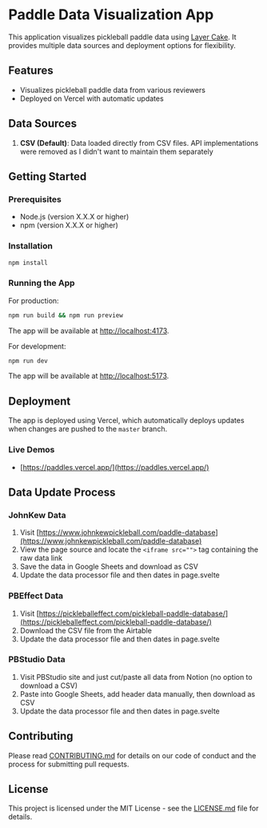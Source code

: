# Paddle Data Visualization App

This application visualizes pickleball paddle data using [Layer Cake](https://layercake.graphics). It provides multiple data sources and deployment options for flexibility.

## Features

- Visualizes pickleball paddle data from various reviewers
- Deployed on Vercel with automatic updates

## Data Sources

1. **CSV (Default)**: Data loaded directly from CSV files. API implementations were removed as I didn't want to maintain them separately


## Getting Started

### Prerequisites

- Node.js (version X.X.X or higher)
- npm (version X.X.X or higher) 

### Installation

```bash
npm install
```

### Running the App

For production:

```bash
npm run build && npm run preview
```

The app will be available at [http://localhost:4173](http://localhost:4173).

For development:

```bash
npm run dev
```

The app will be available at [http://localhost:5173](http://localhost:5173).

## Deployment

The app is deployed using Vercel, which automatically deploys updates when changes are pushed to the `master` branch.

### Live Demos

- [https://paddles.vercel.app/](https://paddles.vercel.app/) 

## Data Update Process

### JohnKew Data

1. Visit [https://www.johnkewpickleball.com/paddle-database](https://www.johnkewpickleball.com/paddle-database)
2. View the page source and locate the `<iframe src="">` tag containing the raw data link
3. Save the data in Google Sheets and download as CSV
4. Update the data processor file and then dates in page.svelte

### PBEffect Data

1. Visit [https://pickleballeffect.com/pickleball-paddle-database/](https://pickleballeffect.com/pickleball-paddle-database/)
2. Download the CSV file from the Airtable
3. Update the data processor file and then dates in page.svelte

### PBStudio Data

1. Visit PBStudio site and just cut/paste all data from Notion (no option to download a CSV)
2. Paste into Google Sheets, add header data manually, then download as CSV
3. Update the data processor file and then dates in page.svelte

## Contributing

Please read [CONTRIBUTING.md](CONTRIBUTING.md) for details on our code of conduct and the process for submitting pull requests.

## License

This project is licensed under the MIT License - see the [LICENSE.md](LICENSE.md) file for details.
